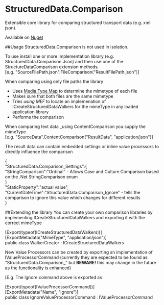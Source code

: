 # StructuredData.Comparison
Extensible core library for comparing structured transport data (e.g. xml json).

Available on [Nuget](https://www.nuget.org/packages/StructuredData.Comparison/)

##Usage
 StructuredData.Comparison is not used in isolation. 
 
 To use install one or more implementation library (e.g. StructuredData.Comparison.Json) and then use one of the StructureDataComparison extension methods.  
 [e.g. "SourceFilePath.json".FileComparison("ResultFilePath.json")]
 
 When comparing using only file paths the library 
 * Uses [Media Type Map](https://www.nuget.org/packages/MediaTypeMap/) to determine the mimetype of each file
 * Makes sure that both files are the same mimetype
 * Tries _using MEF_ to locate an implemenation of ICreateStructuredDataWalkers for the mimeType in any loaded application library
 * Performs the comparison
 
When comparing text data _using ContentComparison you supply the mimeType  
[e.g. "SourceData".ContentComparison("ResultData", "application/json")]

The result data can contain embedded settings or inline value processors to directly influence the comparison

{  
  "StructuredData.Comparison_Settings":{  
     "StringComparison":"Ordinal" - Allows Case and Culture Comparison based on the .Net StringComparison enum  
  }  
  "StaticProperty":"actual value",  
  "CurrentDateTime":"StructuredData.Comparison_Ignore" - tells the comparison to ignore this value which changes for different results  
}  
 

##Extending the library
 You can create your own comparison libraries by implementing ICreateStructuredDataWalkers and exporting it with the correct mimeType
  
   [Export(typeof(ICreateStructuredDataWalkers))]  
   [ExportMetadata("MimeType", "application/json")]  
   public class WalkerCreator : ICreateStructuredDataWalkers
   
New Value Processors can be created by exporting an implementation of IValueProcessorCommand (currently they are expected to be found as "StructuredData.Comparison_<name>" but **BEWARE!** this may change in the future as the functionality is enhanced)

[E.g. The Ignore command above is exported as 

   [Export(typeof(IValueProcessorCommand))]  
   [ExportMetadata("Name", "Ignore")]  
   public class IgnoreValueProcessorCommand : IValueProcessorCommand
